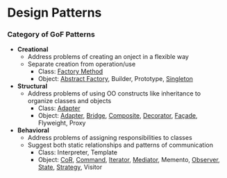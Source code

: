 # Design Patterns

### Category of GoF Patterns
- **Creational**
  - Address problems of creating an onject in a flexible way
  - Separate creation from operation/use
    - Class: [Factory Method](https://github.com/HyunJinNo/Study/blob/main/DesignPatterns/FactoryMethod.md)
    - Object: [Abstract Factory](https://github.com/HyunJinNo/Study/blob/main/DesignPatterns/AbstractFactory.md),
              Builder,
              Prototype,
              [Singleton](https://github.com/HyunJinNo/Study/blob/main/DesignPatterns/Singleton.md)
- **Structural**
  - Address problems of using OO constructs like inheritance to organize classes and objects
    - Class: [Adapter](https://github.com/HyunJinNo/Study/blob/main/DesignPatterns/Adapter.md)
    - Object: [Adapter](https://github.com/HyunJinNo/Study/blob/main/DesignPatterns/Adapter.md),
              [Bridge](https://github.com/HyunJinNo/Study/blob/main/DesignPatterns/Bridge.md),
              [Composite](https://github.com/HyunJinNo/Study/blob/main/DesignPatterns/Composite.md),
              [Decorator](https://github.com/HyunJinNo/Study/blob/main/DesignPatterns/Decorator.md),
              [Façade](https://github.com/HyunJinNo/Study/blob/main/DesignPatterns/Façade.md),
              Flyweight,
              Proxy
- **Behavioral**
  - Address problems of assigning responsibilities to classes
  - Suggest both static relationships and patterns of communication
    - Class: Interpreter, Template
    - Object: [CoR](https://github.com/HyunJinNo/Study/blob/main/DesignPatterns/CoR.md),
              [Command](https://github.com/HyunJinNo/Study/blob/main/DesignPatterns/Command.md),
              [Iterator](https://github.com/HyunJinNo/Study/blob/main/DesignPatterns/Iterator.md),
              [Mediator](https://github.com/HyunJinNo/Study/blob/main/DesignPatterns/Mediator.md),
              Memento,
              [Observer](https://github.com/HyunJinNo/Study/blob/main/DesignPatterns/Observer.md),
              [State](https://github.com/HyunJinNo/Study/blob/main/DesignPatterns/State.md),
              [Strategy](https://github.com/HyunJinNo/Study/blob/main/DesignPatterns/Strategy.md),
              Visitor
